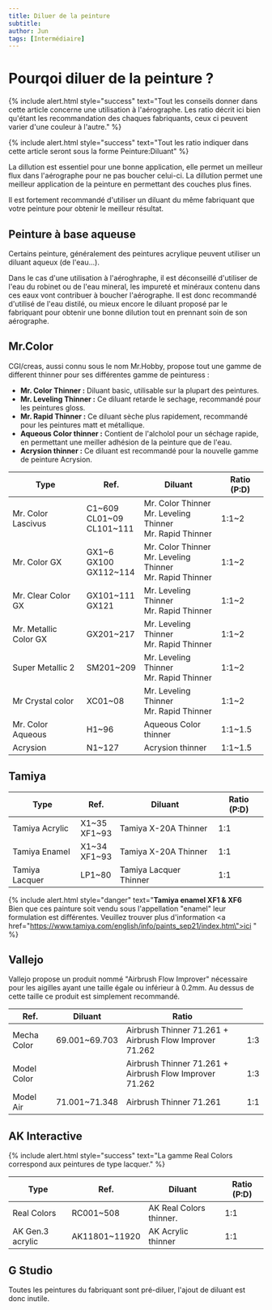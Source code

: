 ```yaml
---
title: Diluer de la peinture
subtitle:
author: Jun
tags: [Intermédiaire]
---
```


# Pourqoi diluer de la peinture ?

{% include alert.html style="success" text="Tout les conseils donner dans cette article concerne une utilisation à l'aérographe. Les ratio décrit ici bien qu'étant les recommandation des chaques fabriquants, ceux ci peuvent varier d'une couleur à l'autre." %}

{% include alert.html style="success" text="Tout les ratio indiquer dans cette article seront sous la forme Peinture:Diluant" %}

La dillution est essentiel pour une bonne application, elle permet un meilleur flux dans l'aérographe pour ne pas boucher celui-ci. La dillution permet une meilleur application de la peinture en permettant des couches plus fines.

Il est fortement recommandé d'utiliser un diluant du même fabriquant que votre peinture pour obtenir le meilleur résultat.

## Peinture à base aqueuse

Certains peinture, généralement des peintures acrylique peuvent utiliser un diluant aqueux (de l'eau...).

Dans le cas d'une utilisation à l'aéroghraphe, il est déconseillé d'utiliser de l'eau du robinet ou de l'eau mineral, les impureté et minéraux contenu dans ces eaux vont contribuer à boucher l'aérographe. Il est donc recommandé d'utilisé de l'eau distilé, ou mieux encore le diluant proposé par le fabriquant pour obtenir une bonne dilution tout en prennant soin de son aérographe.

## Mr.Color

CGI/creas, aussi connu sous le nom Mr.Hobby, propose tout une gamme de different thinner pour ses différentes gamme de peinturess :
- **Mr. Color Thinner :** Diluant basic, utilisable sur la plupart des peintures.
- **Mr. Leveling Thinner :** Ce diluant retarde le sechage, recommandé pour les peintures gloss.
- **Mr. Rapid Thinner :** Ce diluant sèche plus rapidement, recommandé pour les peintures matt et métallique.
- **Aqueous Color thinner :** Contient de l'alcholol pour un séchage rapide, en permettant une meiller adhésion de la peinture que de l'eau.
- **Acrysion thinner :** Ce diluant est recommandé pour la nouvelle gamme de peinture Acrysion.

<table class="uk-table uk-table-divider">
    <thead>
        <tr>
            <th>Type</th>
            <th>Ref.</th>
            <th>Diluant</th>
            <th>Ratio (P:D)</th>
        </tr>
    </thead>
    <tbody>
        <tr>
            <td>Mr. Color<br/>Lascivus</td>
            <td>C1~609<br/>CL01~09<br/>CL101~111</td>
            <td>Mr. Color Thinner<br/>Mr. Leveling Thinner<br/>Mr. Rapid Thinner</td>
            <td>1:1~2</td>
        </tr>
        <tr>
            <td>Mr. Color GX</td>
            <td>GX1~6<br/>GX100<br/>GX112~114</td>
            <td>Mr. Color Thinner<br/>Mr. Leveling Thinner<br/>Mr. Rapid Thinner</td>
            <td>1:1~2</td>
        </tr>
        <tr>
            <td>Mr. Clear Color GX</td>
            <td>GX101~111<br/>GX121</td>
            <td>Mr. Leveling Thinner<br/>Mr. Rapid Thinner</td>
            <td>1:1~2</td>
        </tr>
        <tr>
            <td>Mr. Metallic Color GX</td>
            <td>GX201~217</td>
            <td>Mr. Leveling Thinner<br/>Mr. Rapid Thinner</td>
            <td>1:1~2</td>
        </tr>
        <tr>
            <td>Super Metallic 2</td>
            <td>SM201~209</td>
            <td>Mr. Leveling Thinner<br/>Mr. Rapid Thinner</td>
            <td>1:1~2</td>
        </tr>
        <tr>
            <td>Mr Crystal color</td>
            <td>XC01~08</td>
            <td>Mr. Leveling Thinner<br/>Mr. Rapid Thinner</td>
            <td>1:1~2</td>
        </tr>
        <tr>
            <td>Mr. Color Aqueous</td>
            <td>H1~96</td>
            <td>Aqueous Color thinner</td>
            <td>1:1~1.5</td>
        </tr>
        <tr>
            <td>Acrysion</td>
            <td>N1~127</td>
            <td>Acrysion thinner</td>
            <td>1:1~1.5</td>
        </tr>
    </tbody>
</table>

## Tamiya

<table class="uk-table uk-table-divider">
    <thead>
        <tr>
            <th>Type</th>
            <th>Ref.</th>
            <th>Diluant</th>
            <th>Ratio (P:D)</th>
        </tr>
    </thead>
    <tbody>
        <tr>
            <td>Tamiya Acrylic</td>
            <td>X1~35<br/>XF1~93</td>
            <td>Tamiya X-20A Thinner</td>
            <td>1:1</td>
        </tr>
        <tr>
            <td>Tamiya Enamel</td>
            <td>X1~34<br/>XF1~93</td>
            <td>Tamiya X-20A Thinner</td>
            <td>1:1</td>
        </tr>
        <tr>
            <td>Tamiya Lacquer</td>
            <td>LP1~80</td>
            <td>Tamiya Lacquer Thinner</td>
            <td>1:1</td>
        </tr>
    </tbody>
</table>

{% include alert.html style="danger" text="<strong>Tamiya enamel XF1 & XF6</strong><br/> Bien que ces painture soit vendu sous l'appellation \"enamel\" leur formulation est différentes. Veuillez trouver plus d'information <a href=\"https://www.tamiya.com/english/info/paints_sep21/index.htm\">ici</a> " %}

## Vallejo

Vallejo propose un produit nommé "Airbrush Flow Improver" nécessaire pour les aigilles ayant une taille égale ou inférieur à 0.2mm. Au dessus de cette taille ce produit est simplement recommandé.

<table class="uk-table uk-table-divider">
    <thead>
        <tr>
            <th>Ref.</th>
            <th>Diluant</th>
            <th>Ratio</th>
        </tr>
    </thead>
    <tbody>
        <tr>
            <td>Mecha Color</td>
            <td>69.001~69.703</td>
            <td>Airbrush Thinner 71.261 + Airbrush Flow Improver 71.262</td>
            <td>1:3</td>
        </tr>
        <tr>
            <td>Model Color</td>
            <td></td>
            <td>Airbrush Thinner 71.261 + Airbrush Flow Improver 71.262</td>
            <td>1:3</td>
        </tr>
        <tr>
            <td>Model Air</td>
            <td>71.001~71.348</td>
            <td>Airbrush Thinner 71.261</td>
            <td>1:1</td>
        </tr>
    </tbody>
</table>

## AK Interactive
{% include alert.html style="success" text="La gamme Real Colors correspond aux peintures de type lacquer." %}

<table class="uk-table uk-table-divider">
    <thead>
        <tr>
            <th>Type</th>
            <th>Ref.</th>
            <th>Diluant</th>
            <th>Ratio (P:D)</th>
        </tr>
    </thead>
    <tbody>
        <tr>
            <td>Real Colors</td>
            <td>RC001~508</td>
            <td>AK Real Colors thinner.</td>
            <td>1:1</td>
        </tr>
        <tr>
            <td>AK Gen.3 acrylic</td>
            <td>AK11801~11920</td>
            <td>AK Acrylic thinner</td>
            <td>1:1</td>
        </tr>
    </tbody>
</table>

## G Studio

Toutes les peintures du fabriquant sont pré-diluer, l'ajout de diluant est donc inutile.

